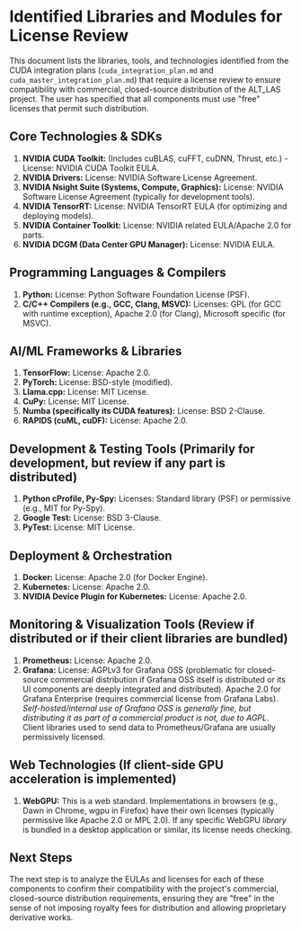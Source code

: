 # Identified Libraries and Modules for License Review

This document lists the libraries, tools, and technologies identified from the CUDA integration plans (`cuda_integration_plan.md` and `cuda_master_integration_plan.md`) that require a license review to ensure compatibility with commercial, closed-source distribution of the ALT_LAS project. The user has specified that all components must use "free" licenses that permit such distribution.

## Core Technologies & SDKs

1.  **NVIDIA CUDA Toolkit:** (Includes cuBLAS, cuFFT, cuDNN, Thrust, etc.) - License: NVIDIA CUDA Toolkit EULA.
2.  **NVIDIA Drivers:** License: NVIDIA Software License Agreement.
3.  **NVIDIA Nsight Suite (Systems, Compute, Graphics):** License: NVIDIA Software License Agreement (typically for development tools).
4.  **NVIDIA TensorRT:** License: NVIDIA TensorRT EULA (for optimizing and deploying models).
5.  **NVIDIA Container Toolkit:** License: NVIDIA related EULA/Apache 2.0 for parts.
6.  **NVIDIA DCGM (Data Center GPU Manager):** License: NVIDIA EULA.

## Programming Languages & Compilers

1.  **Python:** License: Python Software Foundation License (PSF).
2.  **C/C++ Compilers (e.g., GCC, Clang, MSVC):** Licenses: GPL (for GCC with runtime exception), Apache 2.0 (for Clang), Microsoft specific (for MSVC).

## AI/ML Frameworks & Libraries

1.  **TensorFlow:** License: Apache 2.0.
2.  **PyTorch:** License: BSD-style (modified).
3.  **Llama.cpp:** License: MIT License.
4.  **CuPy:** License: MIT License.
5.  **Numba (specifically its CUDA features):** License: BSD 2-Clause.
6.  **RAPIDS (cuML, cuDF):** License: Apache 2.0.

## Development & Testing Tools (Primarily for development, but review if any part is distributed)

1.  **Python cProfile, Py-Spy:** Licenses: Standard library (PSF) or permissive (e.g., MIT for Py-Spy).
2.  **Google Test:** License: BSD 3-Clause.
3.  **PyTest:** License: MIT License.

## Deployment & Orchestration

1.  **Docker:** License: Apache 2.0 (for Docker Engine).
2.  **Kubernetes:** License: Apache 2.0.
3.  **NVIDIA Device Plugin for Kubernetes:** License: Apache 2.0.

## Monitoring & Visualization Tools (Review if distributed or if their client libraries are bundled)

1.  **Prometheus:** License: Apache 2.0.
2.  **Grafana:** License: AGPLv3 for Grafana OSS (problematic for closed-source commercial distribution if Grafana OSS itself is distributed or its UI components are deeply integrated and distributed). Apache 2.0 for Grafana Enterprise (requires commercial license from Grafana Labs). *Self-hosted/internal use of Grafana OSS is generally fine, but distributing it as part of a commercial product is not, due to AGPL.* Client libraries used to send data to Prometheus/Grafana are usually permissively licensed.

## Web Technologies (If client-side GPU acceleration is implemented)

1.  **WebGPU:** This is a web standard. Implementations in browsers (e.g., Dawn in Chrome, wgpu in Firefox) have their own licenses (typically permissive like Apache 2.0 or MPL 2.0). If any specific WebGPU *library* is bundled in a desktop application or similar, its license needs checking.

## Next Steps

The next step is to analyze the EULAs and licenses for each of these components to confirm their compatibility with the project's commercial, closed-source distribution requirements, ensuring they are "free" in the sense of not imposing royalty fees for distribution and allowing proprietary derivative works.

